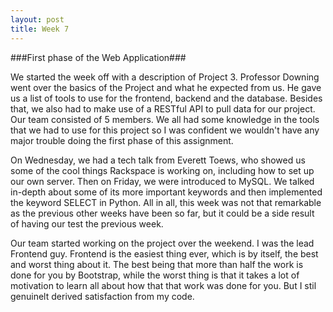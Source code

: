 ```yaml
---
layout: post
title: Week 7
---
```


###First phase of the Web Application###

We started the week off with a description of Project 3. Professor Downing went over the basics of the Project and what he expected from us. He gave us a list of tools to use for the frontend, backend and the database. Besides that, we also had to make use of a RESTful API to pull data for our project. Our team consisted of 5 members. We all had some knowledge in the tools that we had to use for this project so I was confident we wouldn't have any major trouble doing the first phase of this assignment. 

On Wednesday, we had a tech talk from Everett Toews, who showed us some of the cool things Rackspace is working on, including how to set up our own server. Then on Friday, we were introduced to MySQL. We talked in-depth about some of its more important keywords and then implemented the keyword SELECT in Python. All in all, this week was not that remarkable as the previous other weeks have been so far, but it could be a side result of having our test the previous week.

Our team started working on the project over the weekend. I was the lead Frontend guy. Frontend is the easiest thing ever, which is by itself, the best and worst thing about it. The best being that more than half the work is done for you by Bootstrap, while the worst thing is that it takes a lot of motivation to learn all about how that that work was done for you. But I stil genuinelt derived satisfaction from my code.





